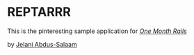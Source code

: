 # REPTARRR

This is the pinteresting sample application for 
[*One Month Rails*](http://onemonthrails.com)

by [Jelani Abdus-Salaam](http://twitter.com/dopekidjay)